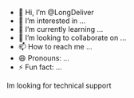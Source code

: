 - 👋 Hi, I’m @LongDeliver
- 👀 I’m interested in ...
- 🌱 I’m currently learning ...
- 💞️ I’m looking to collaborate on ...
- 📫 How to reach me ...
- 😄 Pronouns: ...
- ⚡ Fun fact: ...

<!---
LongDeliver/LongDeliver is a ✨ special ✨ repository because its `README.md` (this file) appears on your GitHub profile.
You can click the Preview link to take a look at your changes.
--->
Im looking for technical support

